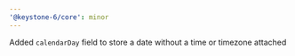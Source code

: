 ```yaml
---
'@keystone-6/core': minor
---
```


Added `calendarDay` field to store a date without a time or timezone attached

